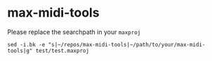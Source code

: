 # max-midi-tools

Please replace the searchpath in your `maxproj`
```
sed -i.bk -e "s|~/repos/max-midi-tools|~/path/to/your/max-midi-tools|g" test/test.maxproj
```